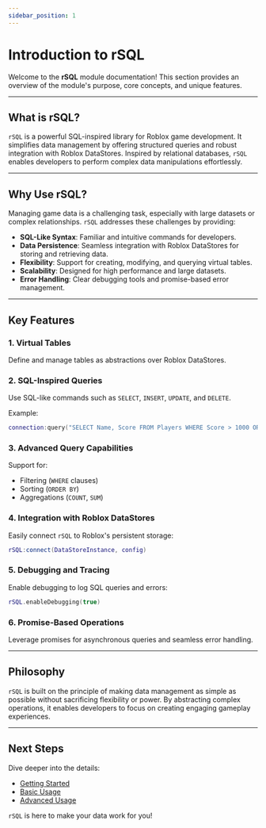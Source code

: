 ```yaml
---
sidebar_position: 1
---
```


# Introduction to rSQL

Welcome to the **rSQL** module documentation! This section provides an overview of the module's purpose, core concepts, and unique features.

---

## What is rSQL?

`rSQL` is a powerful SQL-inspired library for Roblox game development. It simplifies data management by offering structured queries and robust integration with Roblox DataStores. Inspired by relational databases, `rSQL` enables developers to perform complex data manipulations effortlessly.

---

## Why Use rSQL?

Managing game data is a challenging task, especially with large datasets or complex relationships. `rSQL` addresses these challenges by providing:

- **SQL-Like Syntax**: Familiar and intuitive commands for developers.
- **Data Persistence**: Seamless integration with Roblox DataStores for storing and retrieving data.
- **Flexibility**: Support for creating, modifying, and querying virtual tables.
- **Scalability**: Designed for high performance and large datasets.
- **Error Handling**: Clear debugging tools and promise-based error management.

---

## Key Features

### 1. Virtual Tables
Define and manage tables as abstractions over Roblox DataStores.

### 2. SQL-Inspired Queries
Use SQL-like commands such as `SELECT`, `INSERT`, `UPDATE`, and `DELETE`.

Example:
```lua
connection:query("SELECT Name, Score FROM Players WHERE Score > 1000 ORDER BY Score DESC")
```

### 3. Advanced Query Capabilities
Support for:
- Filtering (`WHERE` clauses)
- Sorting (`ORDER BY`)
- Aggregations (`COUNT`, `SUM`)

### 4. Integration with Roblox DataStores
Easily connect `rSQL` to Roblox's persistent storage:
```lua
rSQL:connect(DataStoreInstance, config)
```

### 5. Debugging and Tracing
Enable debugging to log SQL queries and errors:
```lua
rSQL.enableDebugging(true)
```

### 6. Promise-Based Operations
Leverage promises for asynchronous queries and seamless error handling.

---

## Philosophy

`rSQL` is built on the principle of making data management as simple as possible without sacrificing flexibility or power. By abstracting complex operations, it enables developers to focus on creating engaging gameplay experiences.

---

## Next Steps

Dive deeper into the details:

- [Getting Started](/getting-started)
- [Basic Usage](/basic-usage.md)
- [Advanced Usage](/advanced-usage.md)

`rSQL` is here to make your data work for you!

